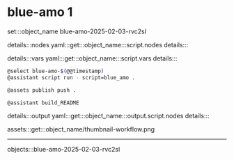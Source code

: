 # blue-amo 1

set:::object_name blue-amo-2025-02-03-rvc2sl

details:::nodes
yaml:::get:::object_name:::script.nodes
details:::

details:::vars
yaml:::get:::object_name:::script.vars
details:::

```bash
@select blue-amo-$(@@timestamp)
@assistant script run - script=blue_amo .

@assets publish push .

@assistant build_README
```

details:::output
yaml:::get:::object_name:::output.script.nodes
details:::

assets:::get:::object_name/thumbnail-workflow.png

---

objects:::blue-amo-2025-02-03-rvc2sl